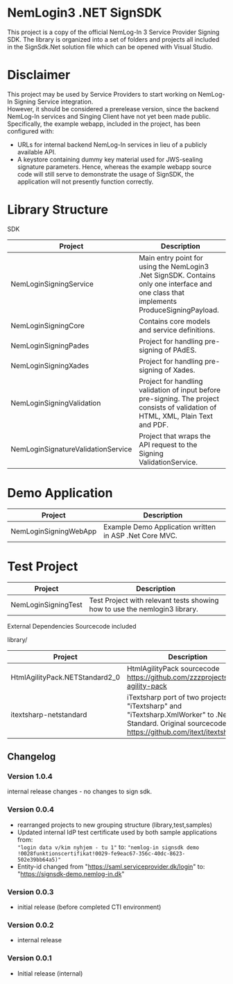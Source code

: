 # NemLogin3 .NET SignSDK

This project is a copy of the official NemLog-In 3 Service Provider Signing SDK.
The library is organized into a set of folders and projects all included in the SignSdk.Net solution file which can be opened with Visual Studio.

# Disclaimer
This project may be used by Service Providers to start working on NemLog-In Signing Service integration.  
However, it should be considered a prerelease version, since the backend NemLog-In services and Singing Client have not yet been made public.  
Specifically, the example webapp, included in the project, has been configured with:   
*	URLs for internal backend NemLog-In services in lieu of a publicly available API.  
*	A keystore containing dummy key material used for JWS-sealing signature parameters.
Hence, whereas the example webapp source code will still serve to demonstrate the usage of SignSDK, the application will not presently function correctly.  

# Library Structure

SDK

| Project                           	| Description |
|---------------------------------------|-------------|
| NemLoginSigningService    			| Main entry point for using the NemLogin3 .Net SignSDK. Contains only one interface and one class that implements ProduceSigningPayload.	|
| NemLoginSigningCore      				| Contains core models and service definitions. 																							|
| NemLoginSigningPades					| Project for handling pre-signing of PAdES. 																								|
| NemLoginSigningXades					| Project for handling pre-signing of Xades. 																								|
| NemLoginSigningValidation				| Project for handling validation of input before pre-signing. The project consists of validation of HTML, XML, Plain Text and PDF. 		|
| NemLoginSignatureValidationService	| Project that wraps the API request to the Signing ValidationService.																		|

# Demo Application

| Project                              	| Description |
|---------------------------------------|-----------------------------------------------------------|
| NemLoginSigningWebApp    				| Example Demo Application written in ASP .Net Core MVC.	|

# Test Project

| Project                    	| Description |
|-------------------------------|-------------|
| NemLoginSigningTest           | Test Project with relevant tests showing how to use the nemlogin3 library.	|


External Dependencies Sourcecode included

library/

| Project                  	        | Description |
|-----------------------------------|-------------------------------------------------------------------------------|
| HtmlAgilityPack.NETStandard2_0    | HtmlAgilityPack sourcecode https://github.com/zzzprojects/html-agility-pack	|
| itextsharp-netstandard    		| iTextsharp port of two projects, "iTextsharp" and "iTextsharp.XmlWorker" to .Net Standard. Original sourcecode https://github.com/itext/itextsharp	|

## Changelog

### Version 1.0.4
internal release changes - no changes to sign sdk. 

### Version 0.0.4
* rearranged projects to new grouping structure (library,test,samples)
* Updated internal IdP test certificate used by both sample applications from:  
```"login data v/kim nyhjem - tu 1"```
to: 
```"nemlog-in signsdk demo !0028funktionscertifikat!0029-fe9eac67-356c-40dc-8623-502e39bb64a5)"```
* Entity-id changed from "https://saml.serviceprovider.dk/login" to: "https://signsdk-demo.nemlog-in.dk"

### Version 0.0.3
* initial release (before completed CTI environment)

### Version 0.0.2
* internal release

### Version 0.0.1
* Initial release (internal)
